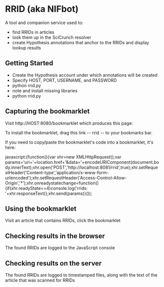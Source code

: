 # RRID (aka NIFbot)

A tool and companion service used to:

* find RRIDs in articles 
* look them up in the SciCrunch resolver
* create Hypothesis annotations that anchor to the RRIDs and display lookup results

## Getting Started

* Create the Hypothesis account under which annotations will be created
* Specify HOST, PORT, USERNAME, and PASSWORD 
* python rrid.py
* note and install missing libraries
* python rrid.py

## Capturing the bookmarklet

Visit http://HOST:8080/bookmarklet which produces this page:

  To install the bookmarklet, drag this link -- rrid -- to your bookmarks bar.

  If you need to copy/paste the bookmarklet's code into a bookmarklet, it's here:

  javascript:(function(){var xhr=new XMLHttpRequest();var params='uri='+location.href+'&data='+encodeURIComponent(document.body.innerText);xhr.open('POST','http://localhost:8081/rrid',true);xhr.setRequestHeader('Content-type','application/x-www-form-urlencoded');xhr.setRequestHeader('Access-Control-Allow-Origin','*');xhr.onreadystatechange=function(){if(xhr.readyState==4)console.log('rrids: '+xhr.responseText)};xhr.send(params)}());

## Using the bookmarklet

Visit an article that contains RRIDs, click the bookmarklet

## Checking results in the browser

The found RRIDs are logged to the JavaScript console

## Checking results on the server

The found RRIDs are logged to timestamped files, along with the text of the article that was scanned for RRIDs

